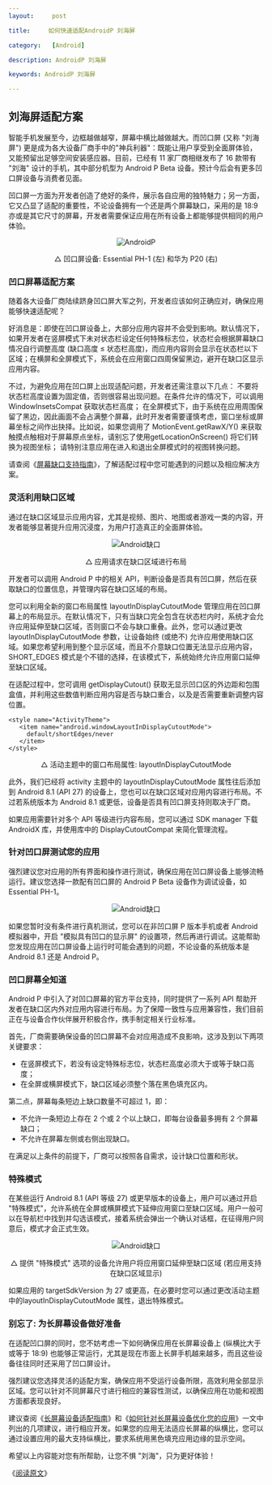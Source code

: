 ```yaml
---
layout:     post

title:     如何快速适配AndroidP 刘海屏

category:   [Android]

description: AndroidP 刘海屏

keywords: AndroidP 刘海屏

---
```




## 刘海屏适配方案

智能手机发展至今，边框越做越窄，屏幕中横比越做越大。而凹口屏 (又称 "刘海屏") 更是成为各大设备厂商手中的"神兵利器"：既能让用户享受到全面屏体验，又能预留出足够空间安装感应器。目前，已经有 11 家厂商相继发布了 16 款带有 "刘海" 设计的手机，其中部分机型为 Android P Beta 设备。预计今后会有更多凹口屏设备与消费者见面。


凹口屏一方面为开发者创造了绝好的条件，展示各自应用的独特魅力；另一方面，它又凸显了适配的重要性，不论设备拥有一个还是两个屏幕缺口，采用的是 18:9 亦或是其它尺寸的屏幕，开发者需要保证应用在所有设备上都能够提供相同的用户体验。

 
<center>

![AndroidP](https://github.com/octopusy/octopusy.github.io/tree/master/images/Android/AndroidP/pic/androidp.jpg)

△ 凹口屏设备: Essential PH-1 (左) 和华为 P20 (右)
</center>


### 凹口屏幕适配方案

随着各大设备厂商陆续跻身凹口屏大军之列，开发者应该如何正确应对，确保应用能够快速适配呢？

好消息是：即使在凹口屏设备上，大部分应用内容并不会受到影响。默认情况下，如果开发者在竖屏模式下未对状态栏设定任何特殊标志位，状态栏会根据屏幕缺口情况自行调整高度 (缺口高度 ≤ 状态栏高度)，而应用内容则会显示在状态栏以下区域；在横屏和全屏模式下，系统会在应用窗口四周保留黑边，避开在缺口区显示应用内容。

不过，为避免应用在凹口屏上出现适配问题，开发者还需注意以下几点：
不要将状态栏高度设置为固定值，否则很容易出现问题。在条件允许的情况下，可以调用 WindowInsetsCompat 获取状态栏高度；
在全屏模式下，由于系统在应用周围保留了黑边，因此画面不会占满整个屏幕，此时开发者需要谨慎考虑，窗口坐标或屏幕坐标之间作出抉择。比如说，如果您调用了 MotionEvent.getRawX/Y() 来获取触摸点触相对于屏幕原点坐标，请别忘了使用getLocationOnScreen() 将它们转换为视图坐标；
请特别注意应用在进入和退出全屏模式时的视图转换问题。

请查阅《[屏幕缺口支持指南](https://developer.android.com/guide/topics/display-cutout/#best_practices_for_display_cutout_support)》，了解适配过程中您可能遇到的问题以及相应解决方案。


### 灵活利用缺口区域

通过在缺口区域显示应用内容，尤其是视频、图片、地图或者游戏一类的内容，开发者能够显著提升应用沉浸度，为用户打造真正的全面屏体验。


<center>

![Android缺口](https://github.com/octopusy/octopusy.github.io/tree/master/images/Android/AndroidP/pic/androidp_map.jpg)

△ 应用请求在缺口区域进行布局
</center>

开发者可以调用 Android P 中的相关 API，判断设备是否具有凹口屏，然后在获取缺口的位置信息，并管理内容在缺口区域的布局。

您可以利用全新的窗口布局属性 layoutInDisplayCutoutMode 管理应用在凹口屏幕上的布局显示。在默认情况下，只有当缺口完全包含在状态栏内时，系统才会允许应用延伸至缺口区域，否则窗口不会与缺口重叠。此外，您可以通过更改 layoutInDisplayCutoutMode 参数，让设备始终 (或绝不) 允许应用使用缺口区域。如果您希望利用到整个显示区域，而且不介意缺口位置无法显示应用内容，SHORT_EDGES 模式是个不错的选择，在该模式下，系统始终允许应用窗口延伸至缺口区域。

在适配过程中，您可调用 getDisplayCutout() 获取无显示凹口区的外边距和包围盒值，并利用这些数值判断应用内容是否与缺口重合，以及是否需要重新调整内容位置。

```
<style name="ActivityTheme">
   <item name="android.windowLayoutInDisplayCutoutMode">
     default/shortEdges/never
   </item>
</style>
```

<center>

△ 活动主题中的窗口布局属性: layoutInDisplayCutoutMode

</center>

此外，我们已经将 activity 主题中的 layoutInDisplayCutoutMode 属性往后添加到 Android 8.1 (API 27) 的设备上，您也可以在缺口区域对应用内容进行布局。不过若系统版本为 Android 8.1 或更低，设备是否具有凹口屏支持则取决于厂商。

如果应用需要针对多个 API 等级进行内容布局，您可以通过 SDK manager 下载 AndroidX 库，并使用库中的 DisplayCutoutCompat 来简化管理流程。


### 针对凹口屏测试您的应用

强烈建议您对应用的所有界面和操作进行测试，确保应用在凹口屏设备上能够流畅运行。建议您选择一款配有凹口屏的 Android P Beta 设备作为调试设备，如 Essential PH-1。

<center>

![Android缺口](https://github.com/octopusy/octopusy.github.io/tree/master/images/Android/AndroidP/pic/androidp_system.jpg)

</center>

如果您暂时没有条件进行真机测试，您可以在非凹口屏 P 版本手机或者 Android 模拟器中，开启 "模拟具有凹口的显示屏" 的设置项，然后再进行调试。这能帮助您发现应用在凹口屏设备上运行时可能会遇到的问题，不论设备的系统版本是 Android 8.1 还是 Android P。


### 凹口屏幕全知道

Android P 中引入了对凹口屏幕的官方平台支持，同时提供了一系列 API 帮助开发者在缺口区内外对应用内容进行布局。为了保障一致性与应用兼容性，我们目前正在与设备合作伙伴展开积极合作，携手制定相关行业标准。

首先，厂商需要确保设备的凹口屏幕不会对应用造成不良影响，这涉及到以下两项关键要求：

- 在竖屏模式下，若没有设定特殊标志位，状态栏高度必须大于或等于缺口高度；
- 在全屏或横屏模式下，缺口区域必须整个落在黑色填充区内。

第二点，屏幕每条短边上缺口数量不可超过 1，即：
- 不允许一条短边上存在 2 个或 2 个以上缺口，即每台设备最多拥有 2 个屏幕缺口；
- 不允许在屏幕左侧或右侧出现缺口。

在满足以上条件的前提下，厂商可以按照各自需求，设计缺口位置和形状。


### 特殊模式

在某些运行 Android 8.1 (API 等级 27) 或更早版本的设备上，用户可以通过开启 "特殊模式"，允许系统在全屏或横屏模式下延伸应用窗口至缺口区域。用户一般可以在导航栏中找到并勾选该模式，接着系统会弹出一个确认对话框，在征得用户同意后，模式才会正式生效。

<center>

![Android缺口](https://github.com/octopusy/octopusy.github.io/tree/master/images/Android/AndroidP/pic/androidp_landspace.jpg)

△ 提供 "特殊模式" 选项的设备允许用户将应用窗口延伸至缺口区域 (若应用支持在缺口区域显示)

</center>

如果应用的 targetSdkVersion 为 27 或更高，在必要时您可以通过更改活动主题中的layoutInDisplayCutoutMode 属性，退出特殊模式。

### 别忘了: 为长屏幕设备做好准备

在适配凹口屏的同时，您不妨考虑一下如何确保应用在长屏幕设备上 (纵横比大于或等于 18:9) 也能够正常运行，尤其是现在市面上长屏手机越来越多，而且这些设备往往同时还采用了凹口屏设计。

强烈建议您选择灵活的适配方案，确保应用不受运行设备所限，高效利用全部显示区域。您可以针对不同屏幕尺寸进行相应的兼容性测试，以确保应用在功能和视图方面都表现良好。

建议查阅《[长屏幕设备适配指南](https://mp.weixin.qq.com/s/mSD0Wup5gHZr19VPmpXD-g)》和《[如何针对长屏幕设备优化您的应用](https://mp.weixin.qq.com/s/mSD0Wup5gHZr19VPmpXD-g)》一文中列出的几项建议，进行相应开发。如果您的应用无法适应长屏幕的纵横比，您可以通过设置应用的最大支持纵横比，要求系统用黑色填充应用边缘的显示空间。

希望以上内容能对您有所帮助，让您不惧 "刘海"，只为更好体验！

《[阅读原文](https://mp.weixin.qq.com/s/mSD0Wup5gHZr19VPmpXD-g)》





